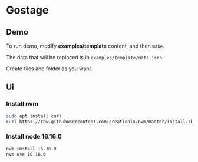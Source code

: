 # Gostage

## Demo

To run demo, modify **examples/template** content, and then `make`.

The data that will be replaced is in `examples/template/data.json`

Create files and folder as you want.

## Ui

### Install nvm

```bash
sudo apt install curl 
curl https://raw.githubusercontent.com/creationix/nvm/master/install.sh | bash 
```

### Install node 16.16.0

```bash
nvm install 16.16.0
nvm use 16.16.0
```